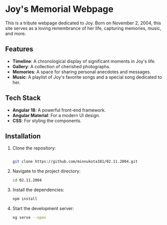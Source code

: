 # Joy's Memorial Webpage

This is a tribute webpage dedicated to Joy. Born on November 2, 2004, this site serves as a loving remembrance of her life, capturing memories, music, and more.

## Features

- **Timeline**: A chronological display of significant moments in Joy's life.
- **Gallery**: A collection of cherished photographs.
- **Memories**: A space for sharing personal anecdotes and messages.
- **Music**: A playlist of Joy's favorite songs and a special song dedicated to her.

## Tech Stack

- **Angular 18**: A powerful front-end framework.
- **Angular Material**: For a modern UI design.
- **CSS**: For styling the components.

## Installation

1. Clone the repository:

   ```bash

   git clone https://github.com/minnukota381/02.11.2004.git
   ```

2. Navigate to the project directory:

   ```bash
   cd 02.11.2004
   ```

3. Install the dependencies:

   ```bash
   npm install
   ```

4. Start the development server:

   ```bash
   ng serve --open
   ```

